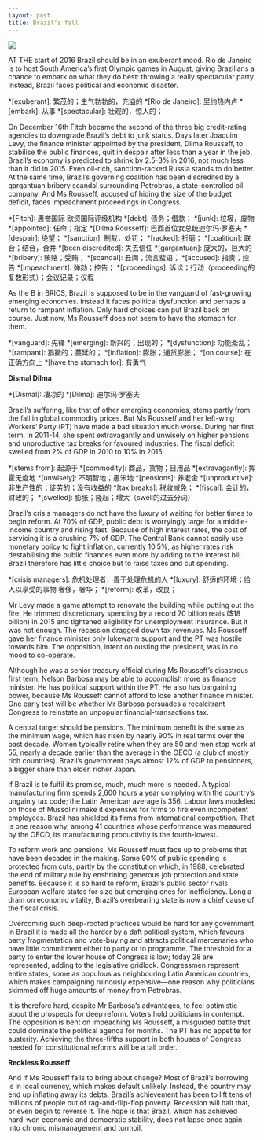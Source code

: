```yaml
---
layout: post
title: Brazil’s fall
---
```

![](http://cdn.static-economist.com/sites/default/files/imagecache/full-width/images/print-edition/20160102_LDD001_0.jpg)

AT THE start of 2016 Brazil should be in an exuberant mood. Rio de Janeiro is to host South 
America’s first Olympic games in August, giving Brazilians a chance to embark on what they 
do best: throwing a really spectacular party. Instead, Brazil faces political and economic 
disaster.

*[exuberant]: 繁茂的；生气勃勃的，充溢的
*[Rio de Janeiro]: 里约热内卢
*[embark]: 从事
*[spectacular]: 壮观的，惊人的；

On December 16th Fitch became the second of the three big credit-rating agencies to downgrade 
Brazil’s debt to junk status. Days later Joaquim Levy, the finance minister appointed by the 
president, Dilma Rousseff, to stabilise the public finances, quit in despair after less than 
a year in the job. Brazil’s economy is predicted to shrink by 2.5-3% in 2016, not much less 
than it did in 2015. Even oil-rich, sanction-racked Russia stands to do better. At the same 
time, Brazil’s governing coalition has been discredited by a gargantuan bribery scandal surrounding 
Petrobras, a state-controlled oil company. And Ms Rousseff, accused of hiding the size of the 
budget deficit, faces impeachment proceedings in Congress.

*[Fitch]: 惠誉国际 欧资国际评级机构
*[debt]: 债务；借款；
*[junk]: 垃圾，废物
*[appointed]: 任命；指定
*[Dilma Rousseff]: 巴西首位女总统迪尔玛·罗塞夫
*[despair]: 绝望；
*[sanction]:  制裁，处罚；
*[racked]: 折磨；
*[coalition]: 联合；结合，合并
*[been discredited]: 失去信任 
*[gargantuan]: 庞大的，巨大的
*[bribery]: 贿赂；受贿；
*[scandal]: 丑闻；流言蜚语；
*[accused]: 指责；控告
*[impeachment]: 弹劾；控告；
*[proceedings]: 诉讼；行动（proceeding的复数形式）；会议记录；议程

As the B in BRICS, Brazil is supposed to be in the vanguard of fast-growing emerging economies. 
Instead it faces political dysfunction and perhaps a return to rampant inflation. Only hard 
choices can put Brazil back on course. Just now, Ms Rousseff does not seem to have the stomach 
for them.

*[vanguard]: 先锋
*[emerging]: 新兴的；出现的；
*[dysfunction]: 功能紊乱；
*[rampant]: 猖獗的；蔓延的；
*[inflation]: 膨胀；通货膨胀；
*[on course]: 在正确方向上
*[have the stomach for]: 有勇气

__Dismal Dilma__

*[Dismal]: 凄凉的
*[Dilma]: 迪尔玛·罗塞夫

Brazil’s suffering, like that of other emerging economies, stems partly from the fall in global 
commodity prices. But Ms Rousseff and her left-wing Workers’ Party (PT) have made a bad situation 
much worse. During her first term, in 2011-14, she spent extravagantly and unwisely on higher 
pensions and unproductive tax breaks for favoured industries. The fiscal deficit swelled from 
2% of GDP in 2010 to 10% in 2015.

*[stems from]: 起源于
*[commodity]: 商品，货物；日用品
*[extravagantly]: 挥霍无度地
*[unwisely]: 不明智地；愚笨地
*[pensions]: 养老金
*[unproductive]: 非生产性的；徒劳的；没有收益的
*[tax breaks]: 税收减免；
*[fiscal]: 会计的，财政的；
*[swelled]: 膨胀；隆起；增大（swell的过去分词）

Brazil’s crisis managers do not have the luxury of waiting for better times to begin reform. 
At 70% of GDP, public debt is worryingly large for a middle-income country and rising fast. 
Because of high interest rates, the cost of servicing it is a crushing 7% of GDP. The Central 
Bank cannot easily use monetary policy to fight inflation, currently 10.5%, as higher rates 
risk destabilising the public finances even more by adding to the interest bill. Brazil therefore 
has little choice but to raise taxes and cut spending.

*[crisis managers]: 危机处理者，善于处理危机的人
*[luxury]: 舒适的环境；给人以享受的事物 奢侈，奢华；
*[reform]: 改革，改良；

Mr Levy made a game attempt to renovate the building while putting out the fire. He trimmed 
discretionary spending by a record 70 billion reais ($18 billion) in 2015 and tightened 
eligibility for unemployment insurance. But it was not enough. The recession dragged down 
tax revenues. Ms Rousseff gave her finance minister only lukewarm support and the PT was hostile 
towards him. The opposition, intent on ousting the president, was in no mood to co-operate.

Although he was a senior treasury official during Ms Rousseff’s disastrous first term, Nelson 
Barbosa may be able to accomplish more as finance minister. He has political support within 
the PT. He also has bargaining power, because Ms Rousseff cannot afford to lose another finance 
minister. One early test will be whether Mr Barbosa persuades a recalcitrant Congress to reinstate 
an unpopular financial-transactions tax.

A central target should be pensions. The minimum benefit is the same as the minimum wage, which 
has risen by nearly 90% in real terms over the past decade. Women typically retire when they are 
50 and men stop work at 55, nearly a decade earlier than the average in the OECD (a club of mostly 
rich countries). Brazil’s government pays almost 12% of GDP to pensioners, a bigger share than 
older, richer Japan.

If Brazil is to fulfil its promise, much, much more is needed. A typical manufacturing firm spends 
2,600 hours a year complying with the country’s ungainly tax code; the Latin American average is 
356. Labour laws modelled on those of Mussolini make it expensive for firms to fire even incompetent 
employees. Brazil has shielded its firms from international competition. That is one reason why, 
among 41 countries whose performance was measured by the OECD, its manufacturing productivity is the 
fourth-lowest.

To reform work and pensions, Ms Rousseff must face up to problems that have been decades in the 
making. Some 90% of public spending is protected from cuts, partly by the constitution which, in 1988, 
celebrated the end of military rule by enshrining generous job protection and state benefits. Because 
it is so hard to reform, Brazil’s public sector rivals European welfare states for size but emerging 
ones for inefficiency. Long a drain on economic vitality, Brazil’s overbearing state is now a chief 
cause of the fiscal crisis.

Overcoming such deep-rooted practices would be hard for any government. In Brazil it is made all the 
harder by a daft political system, which favours party fragmentation and vote-buying and attracts 
political mercenaries who have little commitment either to party or to programme. The threshold for 
a party to enter the lower house of Congress is low; today 28 are represented, adding to the legislative 
gridlock. Congressmen represent entire states, some as populous as neighbouring Latin American countries, 
which makes campaigning ruinously expensive—one reason why politicians skimmed off huge amounts of money 
from Petrobras.

It is therefore hard, despite Mr Barbosa’s advantages, to feel optimistic about the prospects for deep 
reform. Voters hold politicians in contempt. The opposition is bent on impeaching Ms Rousseff, a misguided 
battle that could dominate the political agenda for months. The PT has no appetite for austerity. Achieving
the three-fifths support in both houses of Congress needed for constitutional reforms will be a tall order.

__Reckless Rousseff__

And if Ms Rousseff fails to bring about change? Most of Brazil’s borrowing is in local currency, which makes 
default unlikely. Instead, the country may end up inflating away its debts. Brazil’s achievement has been to 
lift tens of millions of people out of rag-and-flip-flop poverty. Recession will halt that, or even begin to 
reverse it. The hope is that Brazil, which has achieved hard-won economic and democratic stability, does not 
lapse once again into chronic mismanagement and turmoil.
